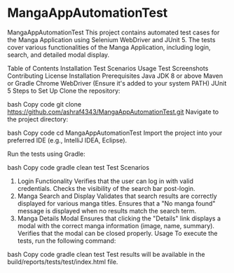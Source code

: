 ﻿# MangaAppAutomationTest
MangaAppAutomationTest
This project contains automated test cases for the Manga Application using Selenium WebDriver and JUnit 5. The tests cover various functionalities of the Manga Application, including login, search, and detailed modal display.

Table of Contents
Installation
Test Scenarios
Usage
Test Screenshots
Contributing
License
Installation
Prerequisites
Java JDK 8 or above
Maven or Gradle
Chrome WebDriver (Ensure it's added to your system PATH)
JUnit 5
Steps to Set Up
Clone the repository:

bash
Copy code
git clone https://github.com/ashraf4343/MangaAppAutomationTest.git
Navigate to the project directory:

bash
Copy code
cd MangaAppAutomationTest
Import the project into your preferred IDE (e.g., IntelliJ IDEA, Eclipse).

Run the tests using Gradle:

bash
Copy code
gradle clean test
Test Scenarios
1. Login Functionality
Verifies that the user can log in with valid credentials.
Checks the visibility of the search bar post-login.
2. Manga Search and Display
Validates that search results are correctly displayed for various manga titles.
Ensures that a "No manga found" message is displayed when no results match the search term.
3. Manga Details Modal
Ensures that clicking the "Details" link displays a modal with the correct manga information (image, name, summary).
Verifies that the modal can be closed properly.
Usage
To execute the tests, run the following command:

bash
Copy code
gradle clean test
Test results will be available in the build/reports/tests/test/index.html file.
